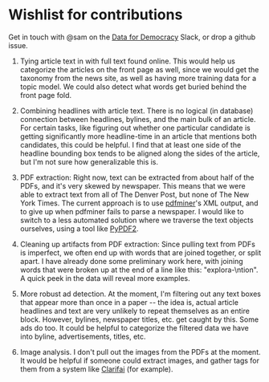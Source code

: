 # Wishlist for contributions

Get in touch with @sam on the [Data for Democracy](github.com/data4Democracy/read-this-first) Slack, or drop a github issue.

1. Tying article text in with full text found online. This would help us categorize the articles on the front page as well, since we would get the taxonomy from the news site, as well as having more training data for a topic model. We could also detect what words get buried behind the front page fold.

2. Combining headlines with article text. There is no logical (in database) connection between headlines, bylines, and the main bulk of an article. For certain tasks, like figuring out whether one particular candidate is getting significantly more headline-time in an article that mentions both candidates, this could be helpful. I find that at least one side of the headline bounding box tends to be aligned along the sides of the article, but I'm not sure how generalizable this is.

3. PDF extraction: Right now, text can be extracted from about half of the PDFs, and it's very skewed by newspaper. This means that we were able to extract text from all of The Denver Post, but none of The New York Times. The current approach is to use [pdfminer](https://github.com/jaepil/pdfminer3k)'s XML output, and to give up when pdfminer fails to parse a newspaper. I would like to switch to a less automated solution where we traverse the text objects ourselves, using a tool like [PyPDF2](https://github.com/mstamy2/PyPDF2).

4. Cleaning up artifacts from PDF extraction: Since pulling text from PDFs is imperfect, we often end up with words that are joined together, or split apart. I have already done some preliminary work here, with joining words that were broken up at the end of a line like this: "explora-\ntion". A quick peek in the data will reveal more examples.

5. More robust ad detection. At the moment, I'm filtering out any text boxes that appear more than once in a paper -- the idea is, actual article headlines and text are very unlikely to repeat themselves as an entire block. However, bylines, newspaper titles, etc. get caught by this. Some ads do too. It could be helpful to categorize the filtered data we have into byline, advertisements, titles, etc.

6. Image analysis. I don't pull out the images from the PDFs at the moment. It would be helpful if someone could extract images, and gather tags for them from a system like [Clarifai](https://www.clarifai.com/) (for example).

